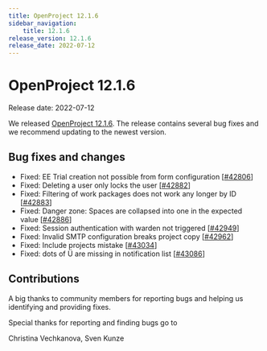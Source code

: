 ```yaml
---
title: OpenProject 12.1.6
sidebar_navigation:
    title: 12.1.6
release_version: 12.1.6
release_date: 2022-07-12
---
```


# OpenProject 12.1.6

Release date: 2022-07-12

We released [OpenProject 12.1.6](https://community.openproject.org/versions/1586).
The release contains several bug fixes and we recommend updating to the newest version.

## Bug fixes and changes

- Fixed: EE Trial creation not possible from form configuration \[[#42806](https://community.openproject.org/wp/42806)\]
- Fixed: Deleting a user only locks the user \[[#42882](https://community.openproject.org/wp/42882)\]
- Fixed: Filtering of work packages does not work any longer by ID \[[#42883](https://community.openproject.org/wp/42883)\]
- Fixed: Danger zone: Spaces are collapsed into one in the expected value \[[#42886](https://community.openproject.org/wp/42886)\]
- Fixed: Session authentication with warden not triggered \[[#42949](https://community.openproject.org/wp/42949)\]
- Fixed: Invalid SMTP configuration breaks project copy \[[#42962](https://community.openproject.org/wp/42962)\]
- Fixed: Include projects mistake \[[#43034](https://community.openproject.org/wp/43034)\]
- Fixed: dots of Ü are missing in notification list \[[#43086](https://community.openproject.org/wp/43086)\]

## Contributions

A big thanks to community members for reporting bugs and helping us identifying and providing fixes.

Special thanks for reporting and finding bugs go to

Christina Vechkanova, Sven Kunze
